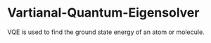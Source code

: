 # Vartianal-Quantum-Eigensolver
VQE is used to find the ground state energy of an atom or molecule.
